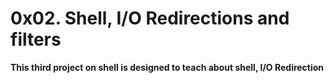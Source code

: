 # 0x02. Shell, I/O Redirections and filters

**This third project on shell is designed to teach about shell, I/O Redirection**